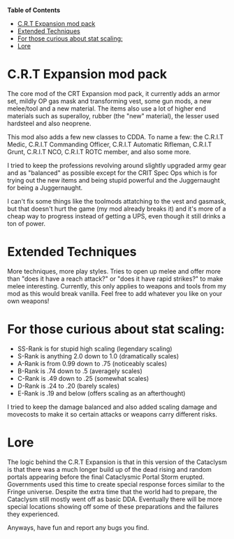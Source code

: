 <!-- START doctoc generated TOC please keep comment here to allow auto update -->
<!-- DON'T EDIT THIS SECTION, INSTEAD RE-RUN doctoc TO UPDATE -->
**Table of Contents**  

- [C.R.T Expansion mod pack](#crt-expansion-mod-pack)
- [Extended Techniques](#extended-techniques)
- [For those curious about stat scaling:](#for-those-curious-about-stat-scaling)
- [Lore](#lore)

<!-- END doctoc generated TOC please keep comment here to allow auto update -->

# C.R.T Expansion mod pack
The core mod of the CRT Expansion mod pack, it currently adds an armor set, mildly OP gas mask and transforming vest, some gun mods, a new melee/tool and a new material. The items also use a lot of higher end materials such as superalloy, rubber (the "new" material), the lesser used hardsteel and also neoprene.

This mod also adds a few new classes to CDDA. To name a few: the C.R.I.T Medic, C.R.I.T Commanding Officer, C.R.I.T Automatic Rifleman, C.R.I.T Grunt, C.R.I.T NCO, C.R.I.T ROTC member, and also some more.

I tried to keep the professions revolving around slightly upgraded army gear and as "balanced" as possible except for the CRIT Spec Ops which is for trying out the new items and being stupid powerful and the Juggernaught for being a Juggernaught.

I can't fix some things like the toolmods attatching to the vest and gasmask, but that doesn't hurt the game (my mod already breaks it) and it's more of a cheap way to progress instead of getting a UPS, even though it still drinks a ton of power.



# Extended Techniques
More techniques, more play styles. Tries to open up melee and offer more than "does it have a reach attack?" or "does it have rapid strikes?" to make melee interesting. Currently, this only applies to weapons and tools from my mod as this would break vanilla. Feel free to add whatever you like on your own weapons!

# For those curious about stat scaling:

* SS-Rank is for stupid high scaling (legendary scaling)
* S-Rank is anything 2.0 down to 1.0 (dramatically scales)
* A-Rank is from 0.99 down to .75 (noticeably scales)
* B-Rank is .74 down to .5 (averagely scales)
* C-Rank is .49 down to .25 (somewhat scales)
* D-Rank is .24 to .20 (barely scales)
* E-Rank is .19 and below (offers scaling as an afterthought)

I tried to keep the damage balanced and also added scaling damage and movecosts to make it so certain attacks or weapons carry different risks.

# Lore
The logic behind the C.R.T Expansion is that in this version of the Cataclysm is that there was a much longer build up of the dead rising and random portals appearing before the final Cataclysmic Portal Storm erupted.   Governments used this time to create special response forces similar to the Fringe universe.  Despite the extra time that the world had to prepare, the Cataclysm still mostly went off as basic DDA.  Eventually there will be more special locations showing off some of these preparations and the failures they experienced.

Anyways, have fun and report any bugs you find.
